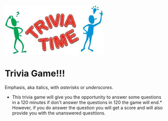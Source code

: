 <a href="https://fpinder.github.io/TriviaGame/"><img src="https://github.com/fpinder/TriviaGame/blob/master/assets/images/Trivia.jpg" alt="Trivia Game"></a>

# Trivia Game!!!

Emphasis, aka italics, with *asterisks* or _underscores_.

* This trivia game will give you the opportunity to answer some questions in a 120 minutes if don't answer the questions in 120 the game will end.*  However, if you do answer the question you will get a score and will also provide you with the unanswered questtions.